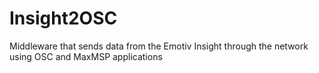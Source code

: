 # Insight2OSC
Middleware that sends data from the Emotiv Insight through the network using OSC and MaxMSP applications

